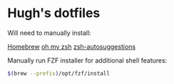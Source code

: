# Hugh's dotfiles

Will need to manually install:

[Homebrew](https://brew.sh/)
[oh my zsh](https://ohmyz.sh/)
[zsh-autosuggestions](https://github.com/zsh-users/zsh-autosuggestions)

Manually run FZF installer for additional shell features:

```zsh
$(brew --prefix)/opt/fzf/install
```
